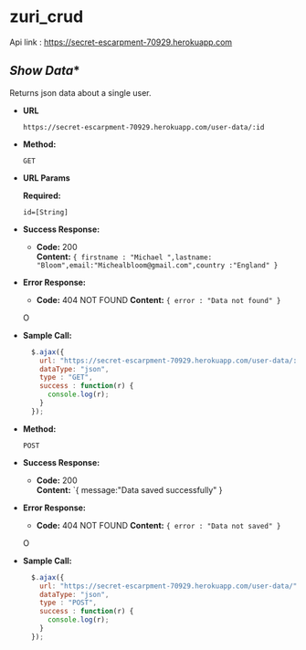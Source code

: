 # zuri_crud
Api link : https://secret-escarpment-70929.herokuapp.com

*Show Data**
----
  Returns json data about a single user.

* **URL**

      https://secret-escarpment-70929.herokuapp.com/user-data/:id

* **Method:**

  `GET`
  
*  **URL Params**

   **Required:**
 
   `id=[String]`



* **Success Response:**

  * **Code:** 200 <br />
    **Content:** `{ firstname : "Michael ",lastname: "Bloom",email:"Michealbloom@gmail.com",country :"England" }`
 
* **Error Response:**

  * **Code:** 404 NOT FOUND 
    **Content:** `{ error : "Data not found" }`

  O
* **Sample Call:**

  ```javascript
    $.ajax({
      url: "https://secret-escarpment-70929.herokuapp.com/user-data/:id"
      dataType: "json",
      type : "GET",
      success : function(r) {
        console.log(r);
      }
    });
  ```


* **Method:**

  `POST`
  




* **Success Response:**

  * **Code:** 200 <br />
    **Content:** `{ message:"Data saved successfully" }
* **Error Response:**

  * **Code:** 404 NOT FOUND 
    **Content:** `{ error : "Data not saved" }`

  O
* **Sample Call:**

  ```javascript
    $.ajax({
      url: "https://secret-escarpment-70929.herokuapp.com/user-data/"
      dataType: "json",
      type : "POST",
      success : function(r) {
        console.log(r);
      }
    });
  ```

